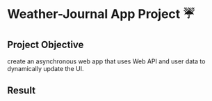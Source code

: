 # Weather-Journal App Project ☔


## Project Objective

 create an asynchronous web app that uses Web API and user data to dynamically update the UI.

## Result

